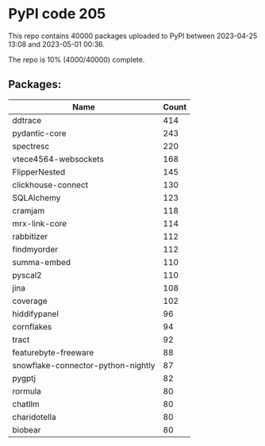 # PyPI code 205

This repo contains 40000 packages uploaded to PyPI between 
2023-04-25 13:08 and 2023-05-01 00:36.

The repo is 10% (4000/40000) complete.

## Packages:

| Name  | Count |
| ----- | ----- |
| ddtrace | 414 |
| pydantic-core | 243 |
| spectresc | 220 |
| vtece4564-websockets | 168 |
| FlipperNested | 145 |
| clickhouse-connect | 130 |
| SQLAlchemy | 123 |
| cramjam | 118 |
| mrx-link-core | 114 |
| rabbitizer | 112 |
| findmyorder | 112 |
| summa-embed | 110 |
| pyscal2 | 110 |
| jina | 108 |
| coverage | 102 |
| hiddifypanel | 96 |
| cornflakes | 94 |
| tract | 92 |
| featurebyte-freeware | 88 |
| snowflake-connector-python-nightly | 87 |
| pygptj | 82 |
| rormula | 80 |
| chatllm | 80 |
| charidotella | 80 |
| biobear | 80 |


